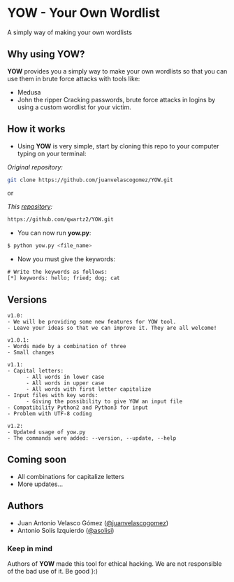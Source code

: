 # YOW - Your Own Wordlist
A simply way of making your own wordlists

## Why using YOW?
**YOW** provides you a simply way to make your own wordlists so that you can use them in brute force attacks with tools like:
  - Medusa
  - John the ripper
Cracking passwords, brute force attacks in logins by using a custom wordlist for your victim.

## How it works
- Using **YOW** is very simple, start by cloning this repo to your computer typing on your terminal:

*Original repository:*
```bash
git clone https://github.com/juanvelascogomez/YOW.git
```
or

*This [repository](https://github.com/qwartz2/YOW):*
```bash
https://github.com/qwartz2/YOW.git
```

- You can now run **yow.py**:
```bash
$ python yow.py <file_name>
```

- Now you must give the keywords:
```
# Write the keywords as follows:
[*] keywords: hello; fried; dog; cat
```

## Versions
```
v1.0:
- We will be providing some new features for YOW tool.
- Leave your ideas so that we can improve it. They are all welcome!

v1.0.1:
- Words made by a combination of three
- Small changes

v1.1:
- Capital letters:
      - All words in lower case
      - All words in upper case
      - All words with first letter capitalize
- Input files with key words:
      - Giving the possibility to give YOW an input file
- Compatibility Python2 and Python3 for input
- Problem with UTF-8 coding

v1.2:
- Updated usage of yow.py
- The commands were added: --version, --update, --help
```
## Coming soon
- All combinations for capitalize letters
- More updates...

## Authors
- Juan Antonio Velasco Gómez ([@juanvelascogomez](https://github.com/juanvelascogomez))
- Antonio Solís Izquierdo ([@asolisi](https://github.com/asolisi))

### Keep in mind
Authors of **YOW** made this tool for ethical hacking. We are not responsible of the bad use of it. Be good }:)
